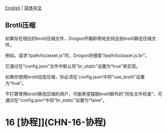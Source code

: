 [English](ENG-16-Brotli) | [简体中文](CHN-15-Brotli压缩)

## Brotli压缩

如果存在相应的brotli压缩文件，Drogon开箱即用地支持这些brotli静态压缩文件。

例如，请求“/path/to/asset.js”时，Drogon将搜索“/path/to/asset.js.br”。

它通过在“config.json”文件中默认将“br_static”设置为“true”来实现。

如果你想用brotli动态压缩，你必须在'config.json'中将“use_brotli”设置为“true”。

不打算使用brotli静态压缩的用户，可能希望摆脱brotli额外的“同名文件检查”，可通过在“config.json”中将“br_static”设置为“false”。

# 16 [协程]](CHN-16-协程)
